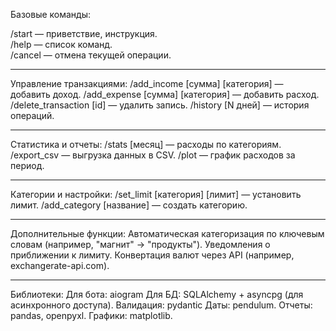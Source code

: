 Базовые команды:

/start — приветствие, инструкция.   
/help — список команд.  
/cancel — отмена текущей операции.

---

Управление транзакциями:
/add_income [сумма] [категория] — добавить доход.
/add_expense [сумма] [категория] — добавить расход.
/delete_transaction [id] — удалить запись.
/history [N дней] — история операций.

---

Статистика и отчеты:
/stats [месяц] — расходы по категориям.
/export_csv — выгрузка данных в CSV.
/plot — график расходов за период.

---

Категории и настройки:
/set_limit [категория] [лимит] — установить лимит.
/add_category [название] — создать категорию.

---

Дополнительные функции:
Автоматическая категоризация по ключевым словам (например, "магнит" → "продукты").
Уведомления о приближении к лимиту.
Конвертация валют через API (например, exchangerate-api.com).

---

Библиотеки:
Для бота: aiogram
Для БД: SQLAlchemy + asyncpg (для асинхронного доступа).
Валидация: pydantic
Даты: pendulum.
Отчеты: pandas, openpyxl.
Графики: matplotlib.

